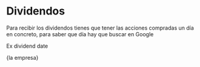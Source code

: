 # Dividendos
Para recibir los dividendos tienes que tener las acciones compradas un día en concreto, para saber que día hay que buscar en Google 

Ex dividend date 

{la empresa}
